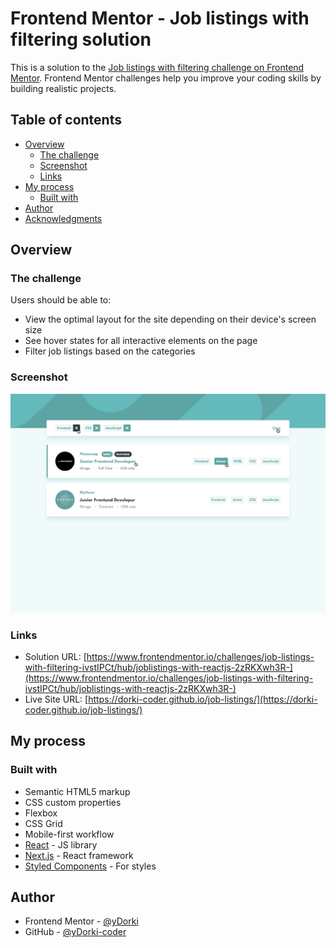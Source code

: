 # Frontend Mentor - Job listings with filtering solution

This is a solution to the [Job listings with filtering challenge on Frontend Mentor](https://www.frontendmentor.io/challenges/job-listings-with-filtering-ivstIPCt). Frontend Mentor challenges help you improve your coding skills by building realistic projects.

## Table of contents

- [Overview](#overview)
  - [The challenge](#the-challenge)
  - [Screenshot](#screenshot)
  - [Links](#links)
- [My process](#my-process)
  - [Built with](#built-with)
- [Author](#author)
- [Acknowledgments](#acknowledgments)

## Overview

### The challenge

Users should be able to:

- View the optimal layout for the site depending on their device's screen size
- See hover states for all interactive elements on the page
- Filter job listings based on the categories

### Screenshot

![](./screenshot.jpg)

### Links

- Solution URL: [https://www.frontendmentor.io/challenges/job-listings-with-filtering-ivstIPCt/hub/joblistings-with-reactjs-2zRKXwh3R-](https://www.frontendmentor.io/challenges/job-listings-with-filtering-ivstIPCt/hub/joblistings-with-reactjs-2zRKXwh3R-)
- Live Site URL: [https://dorki-coder.github.io/job-listings/](https://dorki-coder.github.io/job-listings/)

## My process

### Built with

- Semantic HTML5 markup
- CSS custom properties
- Flexbox
- CSS Grid
- Mobile-first workflow
- [React](https://reactjs.org/) - JS library
- [Next.js](https://nextjs.org/) - React framework
- [Styled Components](https://styled-components.com/) - For styles

## Author

- Frontend Mentor - [@yDorki](https://www.frontendmentor.io/profile/Dorki)
- GitHub - [@yDorki-coder](https://github.com/Dorki-coder)
